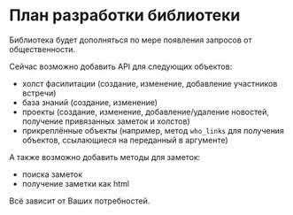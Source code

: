 # План разработки библиотеки

Библиотека будет дополняться по мере появления запросов от общественности.

Сейчас возможно добавить API для следующих объектов:
- холст фасилитации (создание, изменение, добавление участников встречи)
- база знаний (создание, изменение)
- проекты (создание, изменение, добавление/удаление новостей, получение привязанных заметок и холстов)
- прикреплённые объекты (например, метод `who_links` для получения объектов, ссылающиеся на переданный в аргументе)

А также возможно добавить методы для заметок:
- поиска заметок
- получение заметки как html

Всё зависит от Ваших потребностей.
